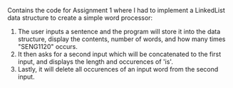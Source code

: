 Contains the code for Assignment 1 where I had to implement a LinkedList data structure to create a simple word processor:
1. The user inputs a sentence and the program will store it into the data structure, display the contents, number of words, and how many times  "SENG1120" occurs. 
2. It then asks for a second input which will be concatenated to the first input, and displays the length and occurences of 'is'. 
3. Lastly, it will delete all occurences of an input word from the second input.
